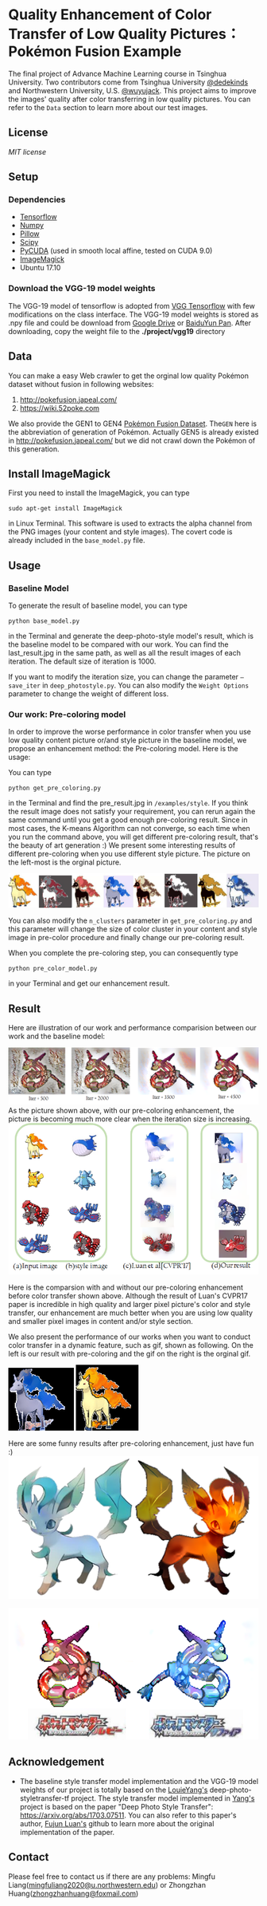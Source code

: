 # Quality Enhancement of Color Transfer of Low Quality Pictures：Pokémon Fusion Example

The final project of Advance Machine Learning course in Tsinghua University. Two contributors come from Tsinghua University
[@dedekinds](https://github.com/dedekinds) and Northwestern University, U.S. [@wuyujack](https://github.com/wuyujack). This project aims to improve the images' quality after color transferring in low quality pictures. You can refer to the `Data` section to learn more about our test images.

## License
*MIT license*

## Setup
### Dependencies
* [Tensorflow](https://www.tensorflow.org/)
* [Numpy](www.numpy.org/)
* [Pillow](https://pypi.python.org/pypi/Pillow/)
* [Scipy](https://www.scipy.org/)
* [PyCUDA](https://pypi.python.org/pypi/pycuda) (used in smooth local affine, tested on CUDA 9.0)
* [ImageMagick](http://www.imagemagick.org/script/index.php)
* Ubuntu 17.10
### Download the VGG-19 model weights
The VGG-19 model of tensorflow is adopted from [VGG Tensorflow](https://github.com/machrisaa/tensorflow-vgg) with few modifications on the class interface. The VGG-19 model weights is stored as .npy file and could be download from [Google Drive](https://drive.google.com/file/d/0BxvKyd83BJjYY01PYi1XQjB5R0E/view?usp=sharing) or [BaiduYun Pan](https://pan.baidu.com/s/1o9weflK). After downloading, copy the weight file to the **./project/vgg19** directory


## Data
You can make a easy Web crawler to get the orginal low quality Pokémon dataset without fusion in following websites: 
1. http://pokefusion.japeal.com/
2. https://wiki.52poke.com

We also provide the GEN1 to GEN4 [Pokémon Fusion Dataset](https://pan.baidu.com/s/16MHDxSUzexAKax46zhb0GQ). The`GEN` here is the abbreviation of generation of Pokémon. Actually GEN5 is already existed in http://pokefusion.japeal.com/ but we did not crawl down the Pokémon of this generation.

## Install ImageMagick
First you need to install the ImageMagick, you can type 
```
sudo apt-get install ImageMagick
```
in Linux Terminal. This software is used to extracts the alpha channel from the PNG images (your content and style images). The covert code is already included in the `base_model.py` file.

## Usage
### Baseline Model 
To generate the result of baseline model, you can type
```
python base_model.py
```

in the Terminal and generate the deep-photo-style model's result, which is the baseline model to be compared with our work. You can find the last_result.jpg in the same path, as well as all the result images of each iteration. The default size of iteration is 1000.


If you want to modify the iteration size, you can change the parameter `—save_iter` in `deep_photostyle.py`. You can also modify the `Weight Options` parameter to change the weight of different loss.

### Our work: Pre-coloring model
In order to improve the worse performance in color transfer when you use low quality content picture or/and style picture in the baseline model, we propose an enhancement method: the Pre-coloring model. Here is the usage:

You can type 
```
python get_pre_coloring.py
```
in the Terminal and find the pre_result.jpg in `/examples/style`. If you think the result image does not satisfy your requirement, you can rerun again the same command until you get a good enough pre-coloring result. Since in most cases, the K-means Algorithm can not converge, so each time when you run the command above, you will get different pre-coloring result, that's the beauty of art generation :) We present some interesting results of different pre-coloring when you use different style picture. The picture on the left-most is the orginal picture.

![image](https://github.com/dedekinds/havefun/blob/master/image/yrs.jpg)

You can also modify the `n_clusters` parameter in `get_pre_coloring.py` and this parameter will change the size of color cluster in your content and style image in pre-color procedure and finally change our pre-coloring result.

When you complete the pre-coloring step, you can consequently type 
```
python pre_color_model.py
```
in your Terminal and get our enhancement result.


## Result
Here are illustration of our work and performance comparision between our work and the baseline model:

![image](https://github.com/dedekinds/havefun/blob/master/image/tkl.png)
As the picture shown above, with our pre-coloring enhancement, the picture is becoming much more clear when the iteration size is increasing. 
![image](https://github.com/dedekinds/havefun/blob/master/image/db.png)

Here is the comparsion with and without our pre-coloring enhancement before color transfer shown above. Although the result of Luan's CVPR17 paper is incredible in high quality and larger pixel picture's color and style transfer, our enhancement are much better when you are using low quality and smaller pixel images in content and/or style section.

We also present the performance of our works when you want to conduct color transfer in a dynamic feature, such as gif, shown as following. On the left is our result with pre-coloring and the gif on the right is the orginal gif.

![image](https://github.com/dedekinds/havefun/blob/master/image/lymgif.gif)
![image](https://github.com/dedekinds/havefun/blob/master/image/rapidash.gif)

Here are some funny results after pre-coloring enhancement, just have fun :)
![image](https://github.com/dedekinds/havefun/blob/master/image/yb.png)

![image](https://github.com/dedekinds/havefun/blob/master/image/tkllogo.png)
## Acknowledgement

* The baseline style transfer model implementation and the VGG-19 model weights of our project is totally based on the [LouieYang's](https://github.com/LouieYang/deep-photo-styletransfer-tf) deep-photo-styletransfer-tf project. The style transfer 
model implemented in [Yang's](https://github.com/LouieYang/deep-photo-styletransfer-tf) project is based on the paper "Deep Photo Style Transfer": https://arxiv.org/abs/1703.07511. You can also refer to this paper's author, [Fujun Luan's](https://github.com/luanfujun/deep-photo-styletransfer) github to learn more about the original implementation of the paper.


## Contact 
Please feel free to contact us if there are any problems: Mingfu Liang(mingfuliang2020@u.northwestern.edu) or Zhongzhan Huang(zhongzhanhuang@foxmail.com)
